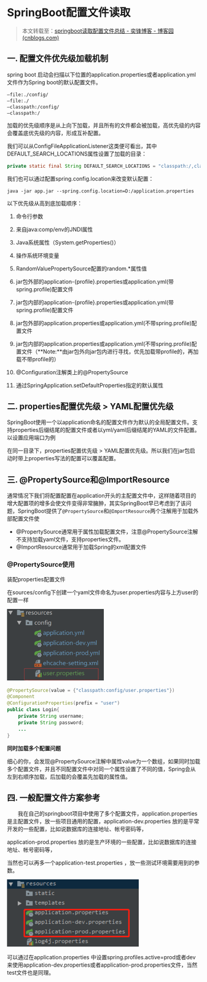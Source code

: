 # SpringBoot配置文件读取

> 本文转载至：[springboot读取配置文件总结 - 奕锋博客 - 博客园 (cnblogs.com)](https://www.cnblogs.com/better-farther-world2099/articles/11582859.html)

## 一. 配置文件优先级加载机制

spring boot 启动会扫描以下位置的application.properties或者application.yml文件作为Spring boot的默认配置文件。

```
–file:./config/
–file:./
–classpath:/config/
–classpath:/
```

加载的优先级顺序是从上向下加载，并且所有的文件都会被加载，高优先级的内容会覆盖底优先级的内容，形成互补配置。

我们可以从ConfigFileApplicationListener这类便可看出，其中DEFAULT_SEARCH_LOCATIONS属性设置了加载的目录：

```java
private static final String DEFAULT_SEARCH_LOCATIONS = "classpath:/,classpath:/config/,file:./,file:./config/";
```

我们也可以通过配置spring.config.location来改变默认配置：

```shell
java -jar app.jar --spring.config.location=D:/application.properties
```

以下优先级从高到底加载顺序：

1. 命令行参数

2. 来自java:comp/env的JNDI属性

3. Java系统属性（System.getProperties()）
4. 操作系统环境变量
5. RandomValuePropertySource配置的random.*属性值
6. jar包外部的application-{profile}.properties或application.yml(带spring.profile)配置文件
7. jar包内部的application-{profile}.properties或application.yml(带spring.profile)配置文件
8. jar包外部的application.properties或application.yml(不带spring.profile)配置文件
9. jar包内部的application.properties或application.yml(不带spring.profile)配置文件（**Note:**由jar包外向jar包内进行寻找，优先加载带profile的，再加载不带profile的）
10. @Configuration注解类上的@PropertySource
11. 通过SpringApplication.setDefaultProperties指定的默认属性

## 二. properties配置优先级 > YAML配置优先级 

SpringBoot使用一个以application命名的配置文件作为默认的全局配置文件。支持properties后缀结尾的配置文件或者以yml/yaml后缀结尾的YAML的文件配置。
以设置应用端口为例

在同一目录下，properties配置优先级 > YAML配置优先级。所以我们在jar包启动时带上properties写法的配置可以覆盖配置。

## 三. @PropertySource和@ImportResource

通常情况下我们将配置配置在application开头的主配置文件中，这样随着项目的增大配置项的增多会使文件变得非常臃肿，其实SpringBoot早已考虑到了该问题，SpringBoot提供了`@PropertySource`和`@ImportResource`两个注解用于加载外部配置文件使

- @PropertySource通常用于属性加载配置文件，注意@PropertySource注解不支持加载yaml文件，支持properties文件。
- @ImportResource通常用于加载Spring的xml配置文件

### @PropertySource使用

装配properties配置文件

在sources/config下创建一个yaml文件命名为user.properties内容与上方user的配置一样

![](../images/21.png)

```java
@PropertySource(value = {"classpath:config/user.properties"})
@Component
@ConfigurationProperties(prefix = "user")
public class Login{
	private String username;
	private String password;
	...
}
```

**同时加载多个配置问题**

细心的你，会发现@PropertySource注解中属性value为一个数组，如果同时加载多个配置文件，并且不同配置文件中对同一个属性设置了不同的值，Spring会从左到右顺序加载，后加载的会覆盖先加载的属性值。

## 四. 一般配置文件方案参考

　　我在自己的springboot项目中使用了多个配置文件，application.properties是主配置文件，放一些项目通用的配置，application-dev.properties 放的是平常开发的一些配置，比如说数据库的连接地址、帐号密码等，

application-prod.properties 放的是生产环境的一些配置，比如说数据库的连接地址、帐号密码等，

当然也可以再多一个application-test.properties ，放一些测试环境需要用到的参数。

![img](../images/33.png)

可以通过在application.properties 中设置spring.profiles.active=prod或者dev来使用application-dev.properties或者application-prod.properties文件，当然test文件也是同理。

